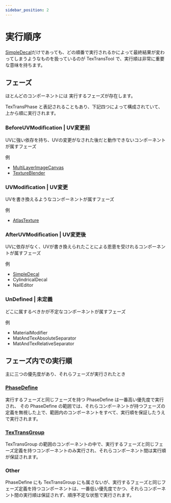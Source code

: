 ```yaml
---
sidebar_position: 2
---
```


# 実行順序

[SimpleDecal](/docs/Reference/SimpleDecal)だけであっても、どの順番で実行されるかによって最終結果が変わってしまうようなものを扱っているのが TexTransTool で、実行順は非常に重要な意味を持ちます。

## フェーズ

ほとんどのコンポーネントには 実行するフェーズが存在します。

TexTransPhase と表記されることもあり、下記四つによって構成されていて、上から順に実行されます。

### BeforeUVModification | UV変更前

UVに強い依存を持ち、UVの変更がなされた後だと動作できないコンポーネントが属すフェーズ

例

- [MultiLayerImageCanvas](/docs/Reference/MultiLayerImageCanvas)
- [TextureBlender](/docs/Reference/TextureBlender)

### UVModification | UV変更

UVを書き換えるようなコンポーネントが属すフェーズ

例

- [AtlasTexture](/docs/Reference/AtlasTexture)

### AfterUVModification | UV変更後

UVに依存がなく、UVが書き換えられたことによる恩恵を受けれるコンポーネントが属すフェーズ

例

- [SimpleDecal](/docs/Reference/SimpleDecal)
- CylindricalDecal
- NailEditor

### UnDefined | 未定義

どこに属するべきかが不定なコンポーネントが属すフェーズ

例

- MaterialModifier
- MatAndTexAbsoluteSeparator
- MatAndTexRelativeSeparator

## フェーズ内での実行順

主に三つの優先度があり、それらフェーズが実行されたとき

### [PhaseDefine](/docs/Reference/GroupComponent/PhaseDefine)

実行するフェーズと同じフェーズを持つ PhaseDefine は一番高い優先度で実行され、
その PhaseDefine の範囲では、それらコンポーネントが持つフェーズの定義を無視した上で、範囲内のコンポーネントをすべて、実行順を保証したうえで実行されます。

### [TexTransGroup](/docs/Reference/GroupComponent/TexTransGroup)

TexTransGroup の範囲のコンポーネントの中で、実行するフェーズと同じフェーズ定義を持つコンポーネントのみ実行され、それらコンポーネント間は実行順が保証されます。

### Other

PhaseDefine にも TexTransGroup にも属さないが、実行するフェーズと同じフェーズ定義を持つコンポーネントは、一番低い優先度でかつ、それらコンポーネント間の実行順は保証されず、順序不定な状態で実行されます。
